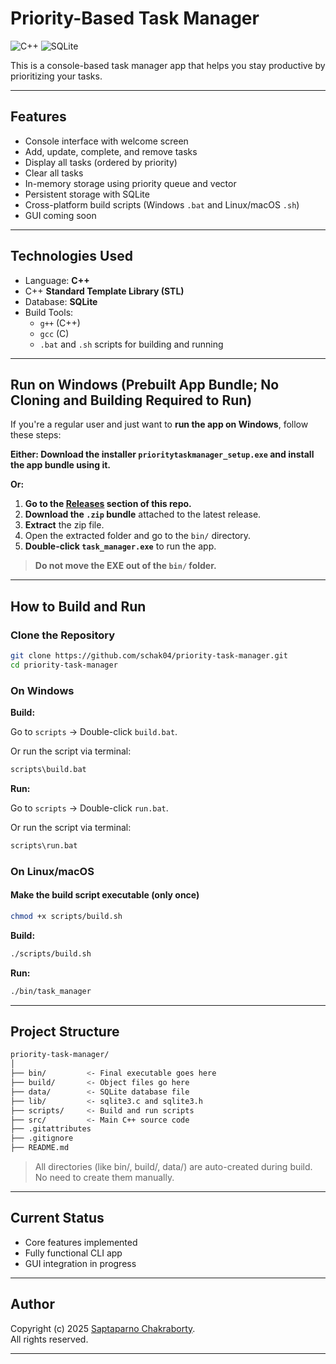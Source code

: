 # Priority-Based Task Manager

![C++](https://img.shields.io/badge/C++-blue?style=flat-square&logo=c%2B%2B&logoColor=white)
![SQLite](https://img.shields.io/badge/SQLite-07405E?style=flat-square&logo=sqlite&logoColor=white)

This is a console-based task manager app that helps you stay productive by prioritizing your tasks.

---

## Features

- Console interface with welcome screen
- Add, update, complete, and remove tasks
- Display all tasks (ordered by priority)
- Clear all tasks
- In-memory storage using priority queue and vector
- Persistent storage with SQLite
- Cross-platform build scripts (Windows `.bat` and Linux/macOS `.sh`)
- GUI coming soon

---

## Technologies Used

- Language: **C++**
- C++ **Standard Template Library (STL)**
- Database: **SQLite**
- Build Tools:
  - `g++` (C++)
  - `gcc` (C)
  - `.bat` and `.sh` scripts for building and running

---

## Run on Windows (Prebuilt App Bundle; No Cloning and Building Required to Run)

If you're a regular user and just want to **run the app on Windows**, follow these steps:

**Either: Download the installer `prioritytaskmanager_setup.exe` and install the app bundle using it.**

**Or:**

1. **Go to the [Releases](https://github.com/schak04/priority-task-manager/releases) section of this repo.**
2. **Download the `.zip` bundle** attached to the latest release.
3. **Extract** the zip file.
4. Open the extracted folder and go to the `bin/` directory.
5. **Double-click `task_manager.exe`** to run the app.

> **Do not move the EXE out of the `bin/` folder.**

---

## How to Build and Run

### Clone the Repository

```bash
git clone https://github.com/schak04/priority-task-manager.git
cd priority-task-manager
```

### On Windows

**Build:**

Go to `scripts` -> Double-click `build.bat`.

Or run the script via terminal:

```cmd
scripts\build.bat
```

**Run:**

Go to `scripts` -> Double-click `run.bat`.

Or run the script via terminal:

```cmd
scripts\run.bat
```

### On Linux/macOS

#### Make the build script executable (only once)

```bash
chmod +x scripts/build.sh
```

**Build:**

```bash
./scripts/build.sh
```

**Run:**

```bash
./bin/task_manager
```

---

## Project Structure

```bash
priority-task-manager/
│
├── bin/         <- Final executable goes here
├── build/       <- Object files go here
├── data/        <- SQLite database file
├── lib/         <- sqlite3.c and sqlite3.h
├── scripts/     <- Build and run scripts
├── src/         <- Main C++ source code
├── .gitattributes
├── .gitignore
├── README.md
```

> All directories (like bin/, build/, data/) are auto-created during build. No need to create them manually.

---

## Current Status

- Core features implemented
- Fully functional CLI app
- GUI integration in progress

---

## Author

Copyright (c) 2025 [Saptaparno Chakraborty](https://github.com/schak04).  
All rights reserved.

---
